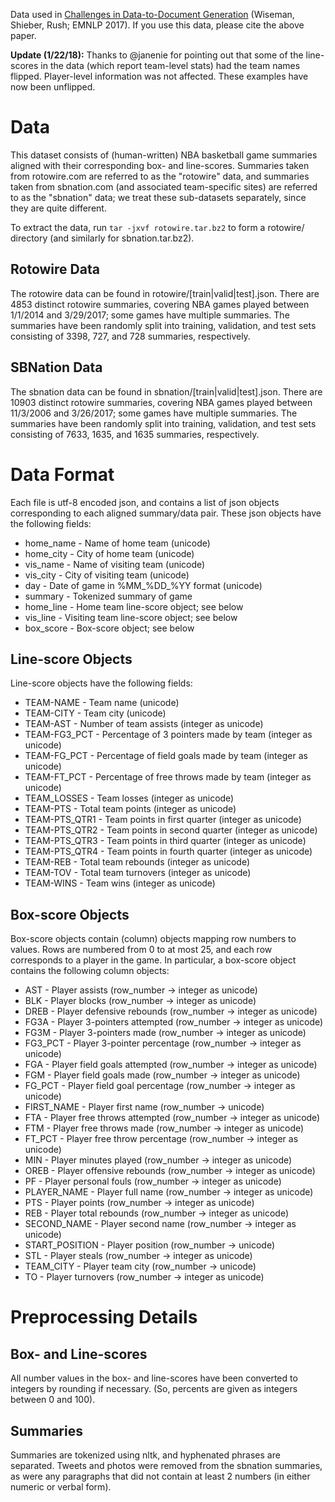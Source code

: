Data used in [Challenges in Data-to-Document Generation](https://arxiv.org/abs/1707.08052) (Wiseman, Shieber, Rush; EMNLP 2017). If you use this data, please cite the above paper.

**Update (1/22/18):** Thanks to @janenie for pointing out that some of the line-scores in the data (which report team-level stats) had the team names flipped. Player-level information was not affected. These examples have now been unflipped.  

# Data
This dataset consists of (human-written) NBA basketball game summaries aligned with their corresponding box- and line-scores. Summaries taken from rotowire.com are referred to as the "rotowire" data, and summaries taken from sbnation.com (and associated team-specific sites) are referred to as the "sbnation" data; we treat these sub-datasets separately, since they are quite different. 

To extract the data, run `tar -jxvf rotowire.tar.bz2` to form a rotowire/ directory (and similarly for sbnation.tar.bz2).


## Rotowire Data
The rotowire data can be found in rotowire/[train|valid|test].json. There are 4853 distinct rotowire summaries, covering NBA games played between 1/1/2014 and 3/29/2017; some games have multiple summaries. The summaries have been randomly split into training, validation, and test sets consisting of 3398, 727, and 728 summaries, respectively. 

## SBNation Data
The sbnation data can be found in sbnation/[train|valid|test].json. There are 10903 distinct rotowire summaries, covering NBA games played between 11/3/2006 and 3/26/2017; some games have multiple summaries. The summaries have been randomly split into training, validation, and test sets consisting of 7633, 1635, and 1635 summaries, respectively.

# Data Format
Each file is utf-8 encoded json, and contains a list of json objects corresponding to each aligned summary/data pair. These json objects have the following fields:

* home_name - Name of home team (unicode)
* home_city - City of home team (unicode)
* vis_name  - Name of visiting team (unicode)
* vis_city  - City of visiting team (unicode)
* day       - Date of game in %MM_%DD_%YY format (unicode)
* summary   - Tokenized summary of game
* home_line - Home team line-score object; see below
* vis_line  - Visiting team line-score object; see below
* box_score - Box-score object; see below

## Line-score Objects
Line-score objects have the following fields:

* TEAM-NAME     - Team name (unicode)
* TEAM-CITY     - Team city (unicode)
* TEAM-AST      - Number of team assists (integer as unicode)
* TEAM-FG3_PCT  - Percentage of 3 pointers made by team (integer as unicode) 
* TEAM-FG_PCT   - Percentage of field goals made by team (integer as unicode)
* TEAM-FT_PCT   - Percentage of free throws made by team (integer as unicode)
* TEAM_LOSSES   - Team losses (integer as unicode)
* TEAM-PTS      - Total team points (integer as unicode)
* TEAM-PTS_QTR1 - Team points in first quarter (integer as unicode)
* TEAM-PTS_QTR2 - Team points in second quarter (integer as unicode)
* TEAM-PTS_QTR3 - Team points in third quarter (integer as unicode)
* TEAM-PTS_QTR4 - Team points in fourth quarter (integer as unicode)
* TEAM-REB      - Total team rebounds (integer as unicode)
* TEAM-TOV      - Total team turnovers (integer as unicode)
* TEAM-WINS     - Team wins (integer as unicode) 

## Box-score Objects
Box-score objects contain (column) objects mapping row numbers to values. Rows are numbered from 0 to at most 25, and each row corresponds to a player in the game. In particular, a box-score object contains the following column objects:

* AST            - Player assists (row_number -> integer as unicode)
* BLK            - Player blocks (row_number -> integer as unicode)
* DREB           - Player defensive rebounds (row_number -> integer as unicode)
* FG3A           - Player 3-pointers attempted (row_number -> integer as unicode)
* FG3M           - Player 3-pointers made (row_number -> integer as unicode)
* FG3_PCT        - Player 3-pointer percentage (row_number -> integer as unicode)
* FGA            - Player field goals attempted (row_number -> integer as unicode)
* FGM            - Player field goals made (row_number -> integer as unicode)
* FG_PCT         - Player field goal percentage (row_number -> integer as unicode)
* FIRST_NAME     - Player first name (row_number ->  unicode)
* FTA            - Player free throws attempted (row_number -> integer as unicode)
* FTM            - Player free throws made (row_number -> integer as unicode)
* FT_PCT         - Player free throw percentage (row_number -> integer as unicode) 
* MIN            - Player minutes played (row_number -> integer as unicode)
* OREB           - Player offensive rebounds (row_number -> integer as unicode)
* PF             - Player personal fouls (row_number -> integer as unicode)
* PLAYER_NAME    - Player full name (row_number -> integer as unicode)
* PTS            - Player points (row_number -> integer as unicode)
* REB            - Player total rebounds (row_number -> integer as unicode)
* SECOND_NAME    - Player second name (row_number -> integer as unicode)
* START_POSITION - Player position (row_number -> unicode)
* STL            - Player steals (row_number -> integer as unicode)
* TEAM_CITY      - Player team city (row_number -> unicode) 
* TO             - Player turnovers (row_number -> integer as unicode)


# Preprocessing Details

## Box- and Line-scores
All number values in the box- and line-scores have been converted to integers by rounding if necessary. (So, percents are given as integers between 0 and 100). 

## Summaries
Summaries are tokenized using nltk, and hyphenated phrases are separated. Tweets and photos were removed from the sbnation summaries, as were any paragraphs that did not contain at least 2 numbers (in either numeric or verbal form). 
